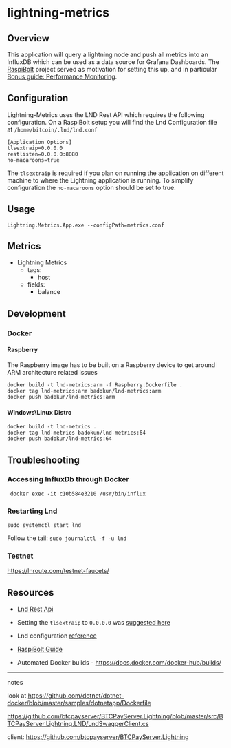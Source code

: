 # lightning-metrics


## Overview

This application will query a lightning node and push all metrics into an InfluxDB which can be used as a data source for Grafana Dashboards. 
The [RaspiBolt](https://github.com/badokun/guides/blob/master/raspibolt/README.md) project served as motivation for setting this up, and in particular
[Bonus guide: Performance Monitoring](https://github.com/badokun/guides/blob/master/raspibolt/raspibolt_71_monitoring.md). 

## Configuration

Lightning-Metrics uses the LND Rest API which requires the following configuration. On a RaspiBolt setup you will find the Lnd Configuration file at `/home/bitcoin/.lnd/lnd.conf`

```
[Application Options]
tlsextraip=0.0.0.0
restlisten=0.0.0.0:8080
no-macaroons=true

```

The `tlsextraip` is required if you plan on running the application on different machine to where the Lightning application is running. To simplify configuration
the `no-macaroons` option should be set to true.



## Usage

`Lightning.Metrics.App.exe --configPath=metrics.conf` 

## Metrics

* Lightning Metrics
  * tags:
    * host
  * fields:
    * balance


## Development

### Docker


#### Raspberry

The Raspberry image has to be built on a Raspberry device to get around ARM architecture related issues

```
docker build -t lnd-metrics:arm -f Raspberry.Dockerfile .
docker tag lnd-metrics:arm badokun/lnd-metrics:arm
docker push badokun/lnd-metrics:arm
```

#### Windows\Linux Distro
```
docker build -t lnd-metrics .
docker tag lnd-metrics badokun/lnd-metrics:64
docker push badokun/lnd-metrics:64
```

## Troubleshooting

### Accessing InfluxDb through Docker

` docker exec -it c10b584e3210 /usr/bin/influx`

### Restarting Lnd

`sudo systemctl start lnd`

Follow the tail:
`sudo journalctl -f -u lnd`


### Testnet

https://lnroute.com/testnet-faucets/

## Resources

* [Lnd Rest Api](https://api.lightning.community/rest/index.html)
* Setting the `tlsextraip` to `0.0.0.0` was [suggested here](https://github.com/lightningnetwork/lnd/issues/1567#issuecomment-437665324)
* Lnd configuration [reference](https://github.com/lightningnetwork/lnd/blob/master/sample-lnd.conf)
* [RaspiBolt Guide](https://github.com/badokun/guides/tree/master/raspibolt)

* Automated Docker builds - https://docs.docker.com/docker-hub/builds/
---

notes

look at https://github.com/dotnet/dotnet-docker/blob/master/samples/dotnetapp/Dockerfile

https://github.com/btcpayserver/BTCPayServer.Lightning/blob/master/src/BTCPayServer.Lightning.LND/LndSwaggerClient.cs

client: https://github.com/btcpayserver/BTCPayServer.Lightning